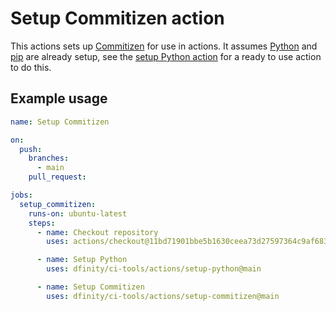 # Setup Commitizen action

This actions sets up [Commitizen](https://commitizen-tools.github.io/commitizen/) for use in actions. It assumes [Python](https://www.python.org/) and [pip](https://pip.pypa.io/en/stable/) are already setup, see the [setup Python action](../setup-python/README.md) for a ready to use action to do this.

## Example usage

```yaml
name: Setup Commitizen

on:
  push:
    branches:
      - main
    pull_request:

jobs:
  setup_commitizen:
    runs-on: ubuntu-latest
    steps:
      - name: Checkout repository
        uses: actions/checkout@11bd71901bbe5b1630ceea73d27597364c9af683 # v4.2.2

      - name: Setup Python
        uses: dfinity/ci-tools/actions/setup-python@main

      - name: Setup Commitizen
        uses: dfinity/ci-tools/actions/setup-commitizen@main
```
